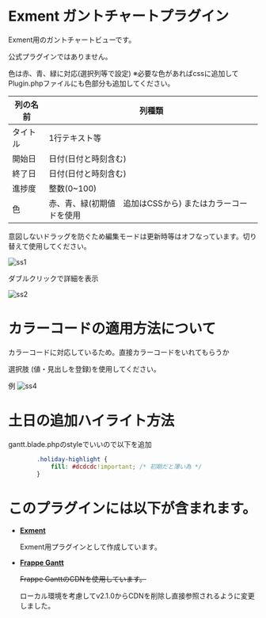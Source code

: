 # Exment ガントチャートプラグイン
Exment用のガントチャートビューです。

公式プラグインではありません。

色は赤、青、緑に対応(選択列等で設定)
※必要な色があればcssに追加してPlugin.phpファイルにも色部分も追加してください。

| 列の名前 | 列種類 |
| --- | --- |
| タイトル | 1行テキスト等 |
| 開始日 | 日付(日付と時刻含む) |
| 終了日 | 日付(日付と時刻含む) | 
| 進捗度 | 整数(0~100) |
| 色 | 赤、青、緑(初期値　追加はCSSから) またはカラーコードを使用|

意図しないドラッグを防ぐため編集モードは更新時等はオフなっています。切り替えて使用してください。

![ss1](https://github.com/user-attachments/assets/9234e509-3fd6-42fd-a4a2-93023174e1b9)

ダブルクリックで詳細を表示

![ss2](https://github.com/user-attachments/assets/09bdd8cf-05f8-4a83-a816-7a2c2b2ba869)

# カラーコードの適用方法について
カラーコードに対応しているため。直接カラーコードをいれてもらうか

選択肢 (値・見出しを登録)を使用してください。

例
![ss4](https://github.com/user-attachments/assets/7483be7d-7cba-4cbd-9580-1f00d5552284)
# 土日の追加ハイライト方法
gantt.blade.phpのstyleでいいので以下を追加
```style:add.css
        .holiday-highlight {
            fill: #dcdcdc!important; /* 初期だと薄い為 */
        }
```

# このプラグインには以下が含まれます。
- **[Exment](https://github.com/exceedone/exment)**

  Exment用プラグインとして作成しています。

- **[Frappe Gantt](https://github.com/frappe/gantt)**

  ~~Frappe GanttのCDNを使用しています。~~
  
  ローカル環境を考慮してv2.1.0からCDNを削除し直接参照されるように変更しました。

